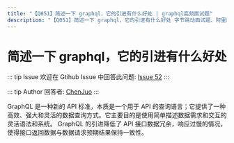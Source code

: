 ```yaml
---
title: "【Q051】简述一下 graphql，它的引进有什么好处 | graphql高频面试题"
description: "【Q051】简述一下 graphql，它的引进有什么好处 字节跳动面试题、阿里腾讯面试题、美团小米面试题。"
---
```


# 简述一下 graphql，它的引进有什么好处

::: tip Issue
欢迎在 Gtihub Issue 中回答此问题: [Issue 52](https://github.com/shfshanyue/Daily-Question/issues/52)
:::

::: tip Author
回答者: [ChenJuo](https://github.com/ChenJuo)
:::

GraphQL 是一种新的 API 标准，本质是一个用于 API 的查询语言；它提供了一种高效、强大和灵活的数据查询方式。它主要目的是使用简单描述数据需求和交互的灵活语法和系统。
GraphQL 的引进降低了 API 接口数据冗余，响应过慢的情况，使得接口返回数据与数据请求预期结果保持一致性。
